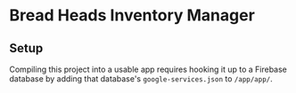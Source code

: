 # Bread Heads Inventory Manager

## Setup

Compiling this project into a usable app requires hooking it up to a Firebase database by adding that database's `google-services.json` to `/app/app/`.
